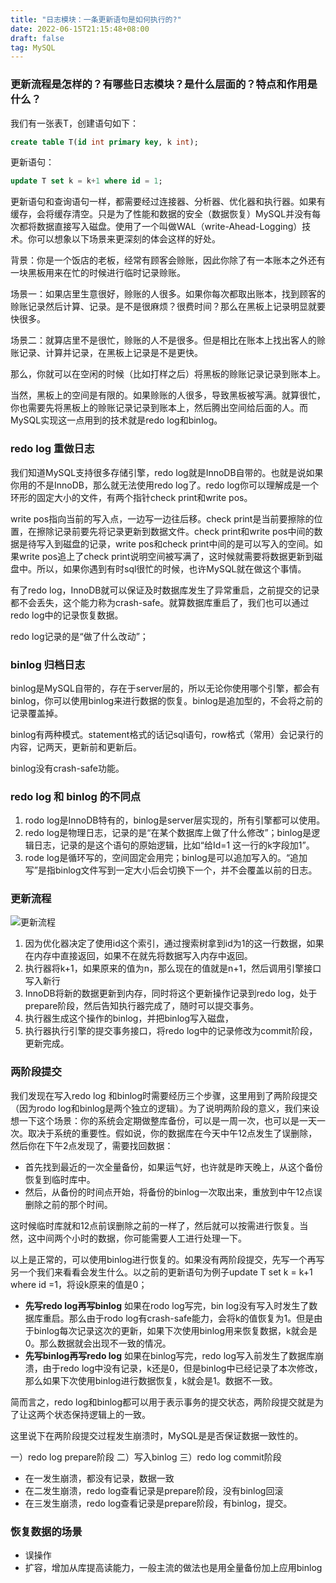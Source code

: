 ```yaml
---
title: "日志模块：一条更新语句是如何执行的?"
date: 2022-06-15T21:15:48+08:00
draft: false
tag: MySQL
---
```



### 更新流程是怎样的？有哪些日志模块？是什么层面的？特点和作用是什么？

我们有一张表T，创建语句如下：

```sql
create table T(id int primary key, k int);	
```

更新语句：

```sql
update T set k = k+1 where id = 1;
```



更新语句和查询语句一样，都需要经过连接器、分析器、优化器和执行器。如果有缓存，会将缓存清空。只是为了性能和数据的安全（数据恢复）MySQL并没有每次都将数据直接写入磁盘。使用了一个叫做WAL（write-Ahead-Logging）技术。你可以想象以下场景来更深刻的体会这样的好处。

背景：你是一个饭店的老板，经常有顾客会赊账，因此你除了有一本账本之外还有一块黑板用来在忙的时候进行临时记录赊账。

场景一：如果店里生意很好，赊账的人很多。如果你每次都取出账本，找到顾客的赊账记录然后计算、记录。是不是很麻烦？很费时间？那么在黑板上记录明显就要快很多。

场景二：就算店里不是很忙，赊账的人不是很多。但是相比在账本上找出客人的赊账记录、计算并记录，在黑板上记录是不是更快。

那么，你就可以在空闲的时候（比如打样之后）将黑板的赊账记录记录到账本上。

当然，黑板上的空间是有限的。如果赊账的人很多，导致黑板被写满。就算很忙，你也需要先将黑板上的赊账记录记录到账本上，然后腾出空间给后面的人。而MySQL实现这一点用到的技术就是redo log和binlog。

### redo log 重做日志

我们知道MySQL支持很多存储引擎，redo log就是InnoDB自带的。也就是说如果你用的不是InnoDB，那么就无法使用redo log了。redo log你可以理解成是一个环形的固定大小的文件，有两个指针check print和write pos。

write pos指向当前的写入点，一边写一边往后移。check print是当前要擦除的位置，在擦除记录前要先将记录更新到数据文件。check print和write pos中间的数据是待写入到磁盘的记录，write pos和check print中间的是可以写入的空间。如果write pos追上了check print说明空间被写满了，这时候就需要将数据更新到磁盘中。所以，如果你遇到有时sql很忙的时候，也许MySQL就在做这个事情。

有了redo log，InnoDB就可以保证及时数据库发生了异常重启，之前提交的记录都不会丢失，这个能力称为crash-safe。就算数据库重启了，我们也可以通过redo log中的记录恢复数据。

redo log记录的是“做了什么改动”；

### binlog 归档日志

binlog是MySQL自带的，存在于server层的，所以无论你使用哪个引擎，都会有binlog，你可以使用binlog来进行数据的恢复。binlog是追加型的，不会将之前的记录覆盖掉。

binlog有两种模式。statement格式的话记sql语句，row格式（常用）会记录行的内容，记两天，更新前和更新后。

binlog没有crash-safe功能。

### redo log 和 binlog 的不同点

1. rodo log是InnoDB特有的，binlog是server层实现的，所有引擎都可以使用。
2. redo log是物理日志，记录的是“在某个数据库上做了什么修改”；binlog是逻辑日志，记录的是这个语句的原始逻辑，比如“给Id=1 这一行的k字段加1”。
3. rode log是循环写的，空间固定会用完；binlog是可以追加写入的。“追加写”是指binlog文件写到一定大小后会切换下一个，并不会覆盖以前的日志。

### 更新流程

![更新流程](http://localhost:1313/images/update.png)

1. 因为优化器决定了使用id这个索引，通过搜索树拿到id为1的这一行数据，如果在内存中直接返回，如果不在就先将数据写入内存中返回。
2. 执行器将k+1，如果原来的值为n，那么现在的值就是n+1，然后调用引擎接口写入新行
3. InnoDB将新的数据更新到内存，同时将这个更新操作记录到redo log，处于prepare阶段，然后告知执行器完成了，随时可以提交事务。
4. 执行器生成这个操作的binlog，并把binlog写入磁盘，
5. 执行器执行引擎的提交事务接口，将redo log中的记录修改为commit阶段，更新完成。

### 两阶段提交

我们发现在写入redo log 和binlog时需要经历三个步骤，这里用到了两阶段提交（因为rodo log和binlog是两个独立的逻辑）。为了说明两阶段的意义，我们来设想一下这个场景：你的系统会定期做整库备份，可以是一周一次，也可以是一天一次。取决于系统的重要性。假如说，你的数据库在今天中午12点发生了误删除，然后你在下午2点发现了，需要找回数据：

- 首先找到最近的一次全量备份，如果运气好，也许就是昨天晚上，从这个备份恢复到临时库中。
- 然后，从备份的时间点开始，将备份的binlog一次取出来，重放到中午12点误删除之前的那个时间。

这时候临时库就和12点前误删除之前的一样了，然后就可以按需进行恢复。当然，这中间两个小时的数据，你可能需要人工进行处理一下。

以上是正常的，可以使用binlog进行恢复的。如果没有两阶段提交，先写一个再写另一个我们来看看会发生什么。以之前的更新语句为例子update T set k = k+1 where id =1，将设k原来的值是0；

- **先写redo log再写binlog** 如果在rodo log写完，bin log没有写入时发生了数据库重启。那么由于rodo log有crash-safe能力，会将k的值恢复为1。但是由于binlog每次记录这次的更新，如果下次使用binlog用来恢复数据，k就会是0。那么数据就会出现不一致的情况。
- **先写binlog再写redo log** 如果在binlog写完，redo log写入前发生了数据库崩溃，由于redo log中没有记录，k还是0，但是binlog中已经记录了本次修改，那么如果下次使用binlog进行数据恢复，k就会是1。数据不一致。

简而言之，redo log和binlog都可以用于表示事务的提交状态，两阶段提交就是为了让这两个状态保持逻辑上的一致。

这里说下在两阶段提交过程发生崩溃时，MySQL是是否保证数据一致性的。

一）redo log prepare阶段  二）写入binlog 三）redo log commit阶段

- 在一发生崩溃，都没有记录，数据一致
- 在二发生崩溃，redo log查看记录是prepare阶段，没有binlog回滚
- 在三发生崩溃，redo log查看记录是prepare阶段，有binlog，提交。

### 恢复数据的场景

- 误操作
- 扩容，增加从库提高读能力，一般主流的做法也是用全量备份加上应用binlog

